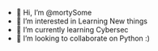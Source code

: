 - 👋 Hi, I’m @mortySome
- 👀 I’m interested in Learning New things
- 🌱 I’m currently learning Cybersec
- 💞️ I’m looking to collaborate on Python :)

<!---
mortySome/mortySome is a ✨ special ✨ repository because its `README.md` (this file) appears on your GitHub profile.
You can click the Preview link to take a look at your changes.
--->
